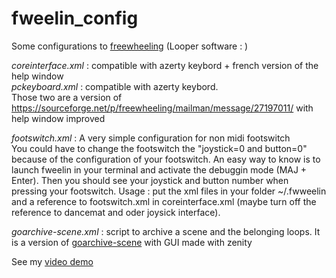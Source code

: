 # fweelin_config
Some configurations to [freewheeling](https://github.com/free-wheeling/freewheeling) (Looper software : )


_coreinterface.xml_ : compatible with azerty keybord + french version of the help window  
_pckeyboard.xml_ : compatible with azerty keybord.  
Those two are a version of https://sourceforge.net/p/freewheeling/mailman/message/27197011/ with help window improved

_footswitch.xml_ : A very simple configuration for non midi footswitch  
You could have to change the footswitch the "joystick=0 and button=0" because of the configuration of your footswitch. An easy way to know is to launch fweelin in your terminal and activate the debuggin mode (MAJ + Enter). Then you should see your joystick and button number when pressing your footswitch.
Usage : put the xml files in your folder ~/.fwweelin and a reference to footswitch.xml in coreinterface.xml (maybe turn off the reference to dancemat and oder joysick interface).

_goarchive-scene.xml_ : script to archive a scene and the belonging loops. It is a version of [goarchive-scene](https://github.com/free-wheeling/freewheeling/blob/master/scripts/goarchive-scene) with GUI made with zenity

See my [video demo](https://www.youtube.com/watch?v=GuMLe-jBf4I) 
